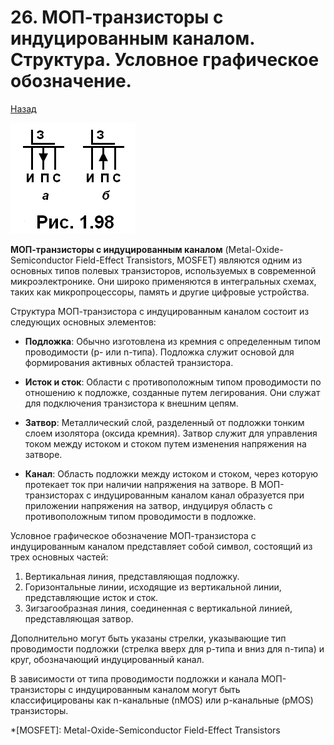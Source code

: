 # 26. МОП-транзисторы с индуцированным каналом. Структура. Условное графическое обозначение.

[Назад](EISX.md)

![Условное графическое обозначение](images/30.jpg)

**МОП-транзисторы с индуцированным каналом** (Metal-Oxide-Semiconductor Field-Effect Transistors, MOSFET) являются одним из основных типов полевых транзисторов, используемых в современной микроэлектронике. Они широко применяются в интегральных схемах, таких как микропроцессоры, память и другие цифровые устройства.

Структура МОП-транзистора с индуцированным каналом состоит из следующих основных элементов:

- **Подложка**: Обычно изготовлена из кремния с определенным типом проводимости (p- или n-типа). Подложка служит основой для формирования активных областей транзистора.

- **Исток и сток**: Области с противоположным типом проводимости по отношению к подложке, созданные путем легирования. Они служат для подключения транзистора к внешним цепям.

- **Затвор**: Металлический слой, разделенный от подложки тонким слоем изолятора (оксида кремния). Затвор служит для управления током между истоком и стоком путем изменения напряжения на затворе.

- **Канал**: Область подложки между истоком и стоком, через которую протекает ток при наличии напряжения на затворе. В МОП-транзисторах с индуцированным каналом канал образуется при приложении напряжения на затвор, индуцируя область с противоположным типом проводимости в подложке.

Условное графическое обозначение МОП-транзистора с индуцированным каналом представляет собой символ, состоящий из трех основных частей:

1. Вертикальная линия, представляющая подложку.
2. Горизонтальные линии, исходящие из вертикальной линии, представляющие исток и сток.
3. Зигзагообразная линия, соединенная с вертикальной линией, представляющая затвор.

Дополнительно могут быть указаны стрелки, указывающие тип проводимости подложки (стрелка вверх для p-типа и вниз для n-типа) и круг, обозначающий индуцированный канал.

В зависимости от типа проводимости подложки и канала МОП-транзисторы с индуцированным каналом могут быть классифицированы как n-канальные (nMOS) или p-канальные (pMOS) транзисторы.

*[MOSFET]: Metal-Oxide-Semiconductor Field-Effect Transistors
